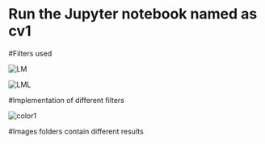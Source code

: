 # Run the Jupyter notebook named as cv1

#Filters used 

![LM](https://github.com/user-attachments/assets/73e20172-93ec-4288-9d14-f82bed053668)

![LML](https://github.com/user-attachments/assets/2e3e504e-37f3-468e-9e3d-d7cb9c58f0e1)

#Implementation of different filters 

![color1](https://github.com/user-attachments/assets/acaab23e-7890-4cda-a317-4743cb897b96)

#Images folders contain different results




